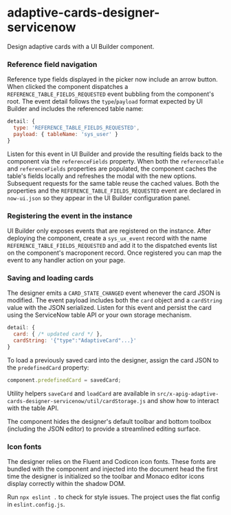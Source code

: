 adaptive-cards-designer-servicenow
===================================
Design adaptive cards with a UI Builder component.

### Reference field navigation

Reference type fields displayed in the picker now include an arrow button. When
clicked the component dispatches a `REFERENCE_TABLE_FIELDS_REQUESTED` event bubbling
from the component's root. The event detail follows the `type`/`payload`
format expected by UI Builder and includes the referenced table name:

```javascript
detail: {
  type: 'REFERENCE_TABLE_FIELDS_REQUESTED',
  payload: { tableName: 'sys_user' }
}
```

Listen for this event in UI Builder and provide the resulting fields back to the
component via the `referenceFields` property. When both the `referenceTable`
and `referenceFields` properties are populated, the component caches the table's
fields locally and refreshes the modal with the new options. Subsequent requests
for the same table reuse the cached values. Both the properties and the
`REFERENCE_TABLE_FIELDS_REQUESTED` event are declared in `now-ui.json` so they appear in
the UI Builder configuration panel.

### Registering the event in the instance

UI Builder only exposes events that are registered on the instance. After
deploying the component, create a `sys_ux_event` record with the name
`REFERENCE_TABLE_FIELDS_REQUESTED` and add it to the dispatched events list on the
component's macroponent record. Once registered you can map the event to any
handler action on your page.

### Saving and loading cards

The designer emits a `CARD_STATE_CHANGED` event whenever the card JSON is
modified. The event payload includes both the `card` object and a
`cardString` value with the JSON serialized. Listen for this event and
persist the card using the ServiceNow table API or your own storage
mechanism.

```javascript
detail: {
  card: { /* updated card */ },
  cardString: '{"type":"AdaptiveCard"...}'
}
```

To load a previously saved card into the designer, assign the card JSON to the
`predefinedCard` property:

```javascript
component.predefinedCard = savedCard;
```

Utility helpers `saveCard` and `loadCard` are available in
`src/x-apig-adaptive-cards-designer-servicenow/util/cardStorage.js` and show how
to interact with the table API.

The component hides the designer's default toolbar and bottom toolbox (including
the JSON editor) to provide a streamlined editing surface.

### Icon fonts

The designer relies on the Fluent and Codicon icon fonts. These fonts are bundled
with the component and injected into the document head the first time the designer
is initialized so the toolbar and Monaco editor icons display correctly within
the shadow DOM.

Run `npx eslint .` to check for style issues. The project uses the flat config
in `eslint.config.js`.
